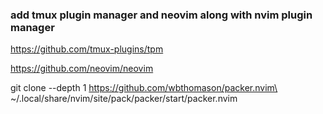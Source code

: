 ### add tmux plugin manager and neovim along with nvim plugin manager

https://github.com/tmux-plugins/tpm

https://github.com/neovim/neovim

git clone --depth 1 https://github.com/wbthomason/packer.nvim\
 ~/.local/share/nvim/site/pack/packer/start/packer.nvim


